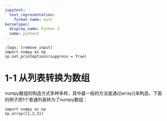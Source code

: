 ```yaml
---
jupytext:
  text_representation:
    format_name: myst
kernelspec:
  display_name: Python 3
  name: python3
---
```


```{code-cell} ipython3
:tags: [remove_input]
import numpy as np
np.set_printoptions(suppress = True)
```

# 1-1 从列表转换为数组

numpy数组的构造方式多种多样，其中最一般的方法是通过array()来构造，下面的例子把1个普通列表转为了numpy数组：

```{code-cell} ipython3
import numpy as np
np.array([1,2,3])
```
